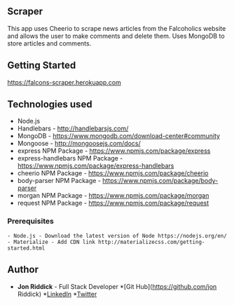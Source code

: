 ## Scraper

This app uses Cheerio to scrape news articles from the Falcoholics website and allows the user to make comments and delete them. Uses MongoDB to store articles and comments.

## Getting Started
https://falcons-scraper.herokuapp.com

## Technologies used
- Node.js
- Handlebars - http://handlebarsjs.com/
- MongoDB - https://www.mongodb.com/download-center#community
- Mongoose - http://mongoosejs.com/docs/
- express NPM Package - https://www.npmjs.com/package/express
- express-handlebars NPM Package - https://www.npmjs.com/package/express-handlebars
- cheerio NPM Package - https://www.npmjs.com/package/cheerio
- body-parser NPM Package - https://www.npmjs.com/package/body-parser
- morgan NPM Package - https://www.npmjs.com/package/morgan
- request NPM Package - https://www.npmjs.com/package/request

### Prerequisites

```
- Node.js - Download the latest version of Node https://nodejs.org/en/
- Materialize - Add CDN link http://materializecss.com/getting-started.html
```

## Author

* **Jon Riddick** - Full Stack Developer
*[Git Hub](https://github.com/jon Riddick)
*[LinkedIn](https://www.linkedin.com/in/jonriddick/)
*[Twitter](https://twitter.com/jonriddick)